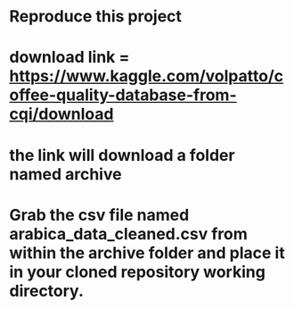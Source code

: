 
# Reproduce this project

# download link = https://www.kaggle.com/volpatto/coffee-quality-database-from-cqi/download

# the link will download a folder named archive

# Grab the csv file named arabica_data_cleaned.csv from within the archive folder and place it in your cloned repository working directory. 